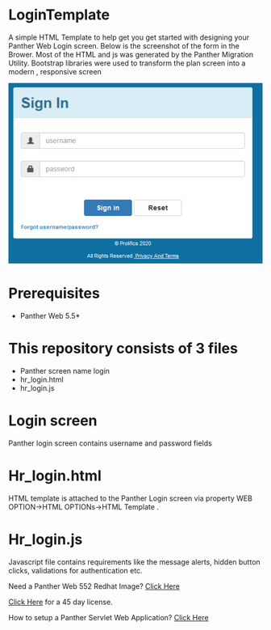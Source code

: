# LoginTemplate
A simple HTML Template to help get you get started with designing your Panther Web Login screen. Below is the screenshot of the form in the Brower.  Most of the HTML  and js was generated by the Panther Migration Utility. Bootstrap libraries were used to transform  the plan screen into a modern , responsive screen 

![](login.PNG)

# Prerequisites
  * Panther Web 5.5*
    
# This repository consists of 3 files
  * Panther screen name login
  * hr_login.html
  * hr_login.js
  
# Login screen
Panther  login  screen  contains username and password fields

# Hr_login.html
HTML template  is attached to the Panther Login screen via property  WEB OPTION->HTML OPTIONs->HTML Template .

# Hr_login.js
Javascript file contains requirements like the message  alerts, hidden button clicks, validations for authentication  etc.

Need a Panther Web 552 Redhat Image? [Click Here](https://hub.docker.com/r/prolificspanther/pantherweb)

[Click Here](https://www.prolifics.com/panther-trial-license-request) for a 45 day license.

How to setup a Panther Servlet Web Application? [Click Here](https://github.com/ProlificsPanther/PantherWeb/releases)

